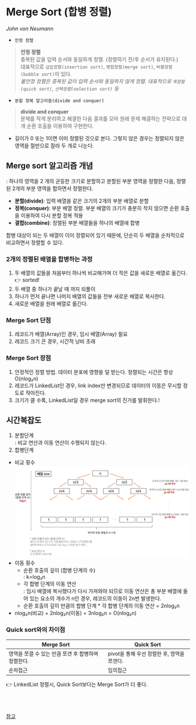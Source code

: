 # Merge Sort (합병 정렬)
_John von Neumann_

* `안정 정렬`   
> **안정 정렬**  
> 중복된 값을 입력 순서와 동일하게 정렬. (정렬하기 전/후 순서가 유지된다.)  
> 대표적으로 `삽입정렬(insertion sort)`, `병합정렬(merge sort)`, `버블정렬(bubble sort)`이 있다.  
> _불안정 정렬은 중복된 값이 입력 순서와 동일하지 않게 정렬. 대표적으로 `퀵정렬(quick sort)`, `선택정렬(selection sort)` 등_

* `분할 정복 알고리즘(divide and conquer)`  
> **divide and conquer**  
> 문제를 작게 분리하고 해결한 다음 결과를 모아 원래 문제 해결하는 전략으로 대개 순환 호출을 이용하여 구현한다.  
 
* 길이가 0 또는 1이면 이미 정렬된 것으로 본다. 그렇지 않은 경우는 정렬되지 않은 영역을 절반으로 잘라 두 개로 나눈다.  


## Merge sort 알고리즘 개념
: 하나의 영역을 2 개의 균등한 크기로 분할하고 분할된 부분 영역을 정렬한 다음, 정렬된 2개의 부분 영역을 합하면서 정렬한다.  
* **분할(divide)**: 입력 배열을 같은 크기의 2개의 부분 배열로 분할  
* **정복(conquer)**: 부분 배열 정렬. 부분 배열의 크기가 충분히 작지 않으면 순환 호출을 이용하여 다시 분할 정복 적용  
* **결합(combine)**: 정렬된 부분 배열들을 하나의 배열에 합병  


합병 대상이 되는 두 배열이 이미 정렬되어 있기 때문에, 단순히 두 배열을 순차적으로 비교하면서 정렬할 수 있다.  
### 2개의 정렬된 배열을 합병하는 과정  
1. 두 배열의 값들을 처음부터 하나씩 비교해가며 더 작은 값을 새로운 배열로 옮긴다. 👉 sorted!
2. 두 배열 중 하나가 끝날 때 까지 되풀이
3. 하나가 먼저 끝나면 나머지 배열의 값들을 전부 새로운 배열로 복사한다. 
4. 새로운 배열을 원래 배열로 옮긴다. 

### Merge Sort 단점
1. 레코드가 배열(Array)인 경우, 임시 배열(Array) 필요
2. 레코드 크기 큰 경우, 시간적 낭비 초래
### Merge Sort 장점
1. 안정적인 정렬 방법. 데이터 분포에 영향을 덜 받는다. 정렬되는 시간은 항상 O(nlog₂n)
2. 레코드가 LinkedList인 경우, link index만 변경되므로 데이터의 이동은 무시할 정도로 작아진다.
3. 크기가 클 수록, LinkedList일 경우 merge sort의 진가를 발휘한다.!


## 시간복잡도
1. 분할단계  
: 비교 연산과 이동 연산이 수행되지 않는다.
2. 합병단계  
* 비교 횟수  
![Merge Sort](images/mergesort.png)
* 이동 횟수
  * 순환 호출의 깊이 (합병 단계의 수)  
    : k=log₂n 
  * 각 합병 단계의 이동 연산  
    : 임시 배열에 복사했다가 다시 가져와야 되므로 이동 연산은 총 부분 배열에 들어 있는 요소의 개수가 n인 경우, 레코드의 이동이 2n번 발생한다. 
  * 순환 호출의 깊이 만큼의 합병 단계 * 각 합병 단계의 이동 연산 = 2nlog₂n
* nlog₂n(비교) + 2nlog₂n(이동) = 3nlog₂n = O(nlog₂n)


### Quick sort와의 차이점
|Merge Sort|Quick Sort|
|---|---|
|영역을 쪼갤 수 있는 만큼 쪼갠 후 합병하며 정렬한다.|pivot을 통해 우선 정렬한 후, 영역을 쪼갠다.|
|순차접근|임의접근|
👉 LinkedList 정렬시, Quick Sort보다는 Merge Sort가 더 좋다.  





<br/><br/>


[참고](https://gmlwjd9405.github.io/2018/05/08/algorithm-merge-sort.html)
